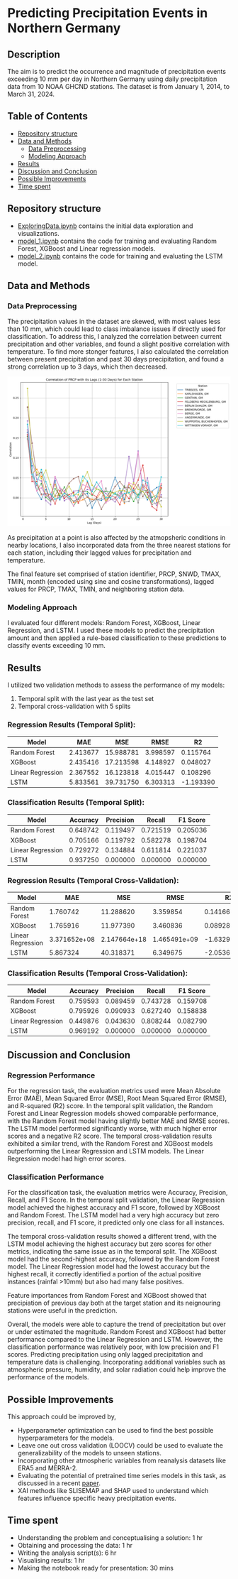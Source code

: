 
# Predicting Precipitation Events in Northern Germany

## Description
The aim is to predict the occurrence and magnitude of precipitation events exceeding 10 mm per day in Northern Germany using daily precipitation data from 10 NOAA GHCND stations. The dataset is from January 1, 2014, to March 31, 2024.

## Table of Contents
 - [Repository structure](#repository-structure)
 - [Data and Methods](#data-and-methods)
   - [Data Preprocessing](#data-preprocessing)
   - [Modeling Approach](#modeling-approach)
 - [Results](#results)
 - [Discussion and Conclusion](#discussion-and-conclusion)
 - [Possible Improvements](#possible-improvements)
 - [Time spent](#time-spent)

## Repository structure
- [ExploringData.ipynb](https://github.com/ayushprd/predicting-precipitation/blob/main/notebooks/ExploringData.ipynb) contains the initial data exploration and visualizations.
- [model_1.ipynb](https://github.com/ayushprd/predicting-precipitation/blob/main/notebooks/model_1.ipynb) contains the code for training and evaluating Random Forest, XGBoost and Linear regression models.
- [model_2.ipynb](https://github.com/ayushprd/predicting-precipitation/blob/main/notebooks/model_2.ipynb) contains the code for training and evaluating the LSTM model.

## Data and Methods
### Data Preprocessing
The precipitation values in the dataset are skewed, with most values less than 10 mm, which could lead to class imbalance issues if directly used for classification. To address this, I analyzed the correlation between current precipitation and other variables, and found a slight positive correlation with temperature. To find more stonger features, I also calculated the correlation between present precipitation and past 30 days precipitation, and found a strong correlation up to 3 days, which then decreased.

![Distribution of Precipitation values](figures/lagcorr.png)

As precipitation at a point is also affected by the atmopsheric conditions in nearby locations, I also incorporated data from the three nearest stations for each station, including their lagged values for precipitation and temperature.

The final feature set comprised of station identifier, PRCP, SNWD, TMAX, TMIN, month (encoded using sine and cosine transformations), lagged values for PRCP, TMAX, TMIN, and neighboring station data.


### Modeling Approach
I evaluated four different models: Random Forest, XGBoost, Linear Regression, and LSTM. I used these models to predict the precipitation amount and then applied a rule-based classification to these predictions to classify events exceeding 10 mm.

## Results
I utilized two validation methods to assess the performance of my models:

1. Temporal split with the last year as the test set
2. Temporal cross-validation with 5 splits

### Regression Results (Temporal Split):
| Model              | MAE       | MSE        | RMSE      | R2         |
|--------------------|-----------|------------|-----------|------------|
| Random Forest      | 2.413677  | 15.988781  | 3.998597  | 0.115764   |
| XGBoost            | 2.435416  | 17.213598  | 4.148927  | 0.048027   |
| Linear Regression  | 2.367552  | 16.123818  | 4.015447  | 0.108296   |
| LSTM               | 5.833561  | 39.731750  | 6.303313  | -1.193390  |

### Classification Results (Temporal Split):
| Model              | Accuracy  | Precision  | Recall    | F1 Score   |
|--------------------|-----------|------------|-----------|------------|
| Random Forest      | 0.648742  | 0.119497   | 0.721519  | 0.205036   |
| XGBoost            | 0.705166  | 0.119792   | 0.582278  | 0.198704   |
| Linear Regression  | 0.729272  | 0.134884   | 0.611814  | 0.221037   |
| LSTM               | 0.937250  | 0.000000   | 0.000000  | 0.000000   |

### Regression Results (Temporal Cross-Validation):
| Model              | MAE           | MSE            | RMSE           | R2             |
|--------------------|---------------|----------------|----------------|----------------|
| Random Forest      | 1.760742      | 11.288620      | 3.359854       | 0.141660       |
| XGBoost            | 1.765916      | 11.977390      | 3.460836       | 0.089289       |
| Linear Regression  | 3.371652e+08  | 2.147664e+18   | 1.465491e+09   | -1.632995e+17  |
| LSTM               | 5.867324      | 40.318371      | 6.349675       | -2.053693      |

### Classification Results (Temporal Cross-Validation):
| Model              | Accuracy  | Precision  | Recall    | F1 Score   |
|--------------------|-----------|------------|-----------|------------|
| Random Forest      | 0.759593  | 0.089459   | 0.743728  | 0.159708   |
| XGBoost            | 0.795926  | 0.090933   | 0.627240  | 0.158838   |
| Linear Regression  | 0.449876  | 0.043630   | 0.808244  | 0.082790   |
| LSTM               | 0.969192  | 0.000000   | 0.000000  | 0.000000   |

## Discussion and Conclusion
### Regression Performance
For the regression task, the evaluation metrics used were Mean Absolute Error (MAE), Mean Squared Error (MSE), Root Mean Squared Error (RMSE), and R-squared (R2) score.
In the temporal split validation, the Random Forest and Linear Regression models showed comparable performance, with the Random Forest model having slightly better MAE and RMSE scores. The LSTM model performed significantly worse, with much higher error scores and a negative R2 score.
The temporal cross-validation results exhibited a similar trend, with the Random Forest and XGBoost models outperforming the Linear Regression and LSTM models. The Linear Regression model had high error scores.

### Classification Performance
For the classification task, the evaluation metrics were Accuracy, Precision, Recall, and F1 Score.
In the temporal split validation, the Linear Regression model achieved the highest accuracy and F1 score, followed by XGBoost and Random Forest. The LSTM model had a very high accuracy but zero precision, recall, and F1 score, it predicted only one class for all instances.

The temporal cross-validation results showed a different trend, with the LSTM model achieving the highest accuracy but zero scores for other metrics, indicating the same issue as in the temporal split. The XGBoost model had the second-highest accuracy, followed by the Random Forest model. The Linear Regression model had the lowest accuracy but the highest recall, it correctly identified a portion of the actual positive instances (rainfal >10mm) but also had many false positives.

Feature importances from Random Forest and XGBoost showed that precipiation of previous day both at the target station and its neignouring stations were useful in the prediction.

Overall, the models were able to capture the trend of precipitation but over or under estimated the magnitude. Random Forest and XGBoost had better performance compared to the Linear Regression and LSTM. However, the classification performance was relatively poor, with low precision and F1 scores. Predicting precipitation using only lagged precipitation and temperature data is challenging. Incorporating additional variables such as atmospheric pressure, humidity, and solar radiation could help improve the performance of the models. 


## Possible Improvements
This approach could be improved by,
- Hyperparameter optimization can be used to find the best possible hyperparameters for the models.
- Leave one out cross validation (LOOCV) could be used to evaluate the generalizability of the models to unseen stations.
- Incorporating other atmospheric variables from reanalysis datasets like ERA5 and MERRA-2.
- Evaluating the potential of pretrained time series models in this task, as discussed in a recent [paper](https://arxiv.org/pdf/2310.10688).
- XAI methods like SLISEMAP and SHAP used to understand which features influence specific heavy precipitation events.

## Time spent
* Understanding the problem and conceptualising a solution: 1 hr
* Obtaining and processing the data: 1 hr
* Writing the analysis script(s): 6 hr
* Visualising results: 1 hr
* Making the notebook ready for presentation: 30 mins